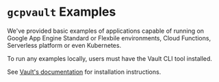 # `gcpvault` Examples

We've provided basic examples of applications capable of running on Google App Engine Standard or Flexbile environments, Cloud Functions, Serverless platform or even Kubernetes.

To run any examples locally, users must have the Vault CLI tool installed.

See [Vault's documentation](https://www.vaultproject.io/docs/install/index.html) for installation instructions.

